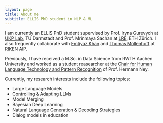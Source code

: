 ```yaml
---
layout: page
title: About me
subtitle: ELLIS PhD student in NLP & ML
---
```


I am currently an ELLIS PhD student supervised by Prof. Iryna Gurevych at [UKP Lab](https://www.ukp.tu-darmstadt.de), TU Darmstadt and Prof. Mrinmaya Sachan at [LRE](https://www.mrinmaya.io/), ETH Zürich. I also frequently collaborate with [Emtiyaz Khan](https://emtiyaz.github.io/) and [Thomas Möllenhoff](https://moellenh.github.io/) at RIKEN AIP.

Previously, I have received a M.Sc. in Data Science from RWTH Aachen University and worked as a student reasearcher at the [Chair for Human Language Technology and Pattern Recognition](https://www-i6.informatik.rwth-aachen.de/web/Homepage/index.html) of Prof. Hermann Ney.

Currently, my research interests include the following topics:

<ul>
  <li>Large Language Models</li>
  <li>Controlling & Adapting LLMs</li>
  <li>Model Merging</li>
  <li>Bayesian Deep Learning</li>
  <li>Natural Language Generation & Decoding Strategies</li>
  <li>Dialog models in education</li>
</ul>